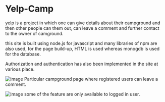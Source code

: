 # Yelp-Camp
yelp is a project in which one can give details about their campground and then other people can them out, can leave a comment and further contact to the owner of camground.

this site is built using node.js for javascript and many libraries of npm are also used,
for the page build-up, HTML is used whereas monogdb is used for the database.

Authorization and authentication has also been implemented in the site at various place.


![image](https://user-images.githubusercontent.com/80789344/149811844-0a7d09ca-376f-4aca-82cc-5e17d8258609.png)
Particular campground page where registered users can leave a comment.


![image](https://user-images.githubusercontent.com/80789344/149812059-e37173f6-7fc5-4b1f-9dcf-a31a7b054023.png)
some of the feature are only available to logged in user.





